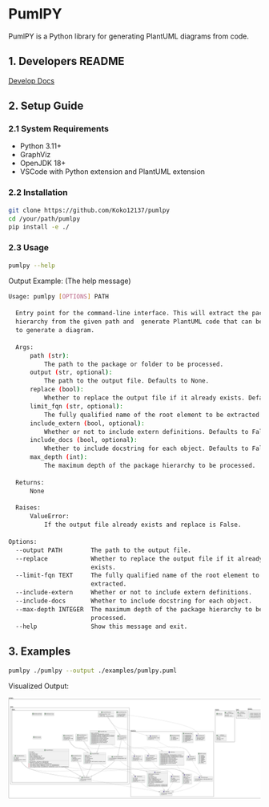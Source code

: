 # PumlPY

PumlPY is a Python library for generating PlantUML diagrams from code.

## 1. Developers README

[Develop Docs](./pumlpy/DEV.md)

## 2. Setup Guide

### 2.1 System Requirements

- Python 3.11+
- GraphViz
- OpenJDK 18+
- VSCode with Python extension and PlantUML extension

### 2.2 Installation

```bash
git clone https://github.com/Koko12137/pumlpy
cd /your/path/pumlpy
pip install -e ./
```

### 2.3 Usage

```bash
pumlpy --help
```

Output Example: (The help message)
```bash
Usage: pumlpy [OPTIONS] PATH

  Entry point for the command-line interface. This will extract the package
  hierarchy from the given path and  generate PlantUML code that can be used
  to generate a diagram.

  Args:
      path (str): 
          The path to the package or folder to be processed.
      output (str, optional): 
          The path to the output file. Defaults to None. 
      replace (bool):
          Whether to replace the output file if it already exists. Defaults to False. 
      limit_fqn (str, optional): 
          The fully qualified name of the root element to be extracted. Defaults to ''. 
      include_extern (bool, optional): 
          Whether or not to include extern definitions. Defaults to False. 
      include_docs (bool, optional): 
          Whether to include docstring for each object. Defaults to False. 
      max_depth (int): 
          The maximum depth of the package hierarchy to be processed.

  Returns:
      None

  Raises:
      ValueError: 
          If the output file already exists and replace is False. 

Options:
  --output PATH        The path to the output file.
  --replace            Whether to replace the output file if it already
                       exists.
  --limit-fqn TEXT     The fully qualified name of the root element to be
                       extracted.
  --include-extern     Whether or not to include extern definitions.
  --include-docs       Whether to include docstring for each object.
  --max-depth INTEGER  The maximum depth of the package hierarchy to be
                       processed.
  --help               Show this message and exit.
```

## 3. Examples

```bash
pumlpy ./pumlpy --output ./examples/pumlpy.puml
```

Visualized Output:

![Example File](./examples/pumlpy.png)
